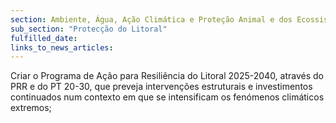 ```yaml
---
section: Ambiente, Água, Ação Climática e Proteção Animal e dos Ecossistemas
sub_section: "Protecção do Litoral"
fulfilled_date:
links_to_news_articles:
---
```


Criar o Programa de Ação para Resiliência do Litoral 2025-2040, através do PRR e do PT 20-30, que preveja intervenções estruturais e investimentos continuados num contexto em que se intensificam os fenómenos climáticos extremos;